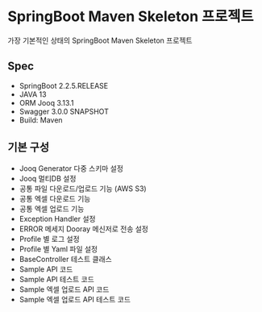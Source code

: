 # SpringBoot Maven Skeleton 프로젝트
가장 기본적인 상태의 SpringBoot Maven Skeleton 프로젝트

## Spec
- SpringBoot 2.2.5.RELEASE
- JAVA 13
- ORM Jooq 3.13.1
- Swagger 3.0.0 SNAPSHOT 
- Build: Maven

## 기본 구성
- Jooq Generator 다중 스키마 설정
- Jooq 멀티DB 설정
- 공통 파일 다운로드/업로드 기능 (AWS S3)
- 공통 엑셀 다운로드 기능
- 공통 엑셀 업로드 기능
- Exception Handler 설정
- ERROR 메세지 Dooray 메신저로 전송 설정
- Profile 별 로그 설정
- Profile 별 Yaml 파일 설정
- BaseController 테스트 클래스
- Sample API 코드
- Sample API 테스트 코드
- Sample 엑셀 업로드 API 코드
- Sample 엑셀 업로드 API 테스트 코드